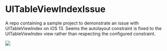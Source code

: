 # UITableViewIndexIssue
A repo containing a sample project to demonstrate an issue with UITableViewIndex on iOS 13. Seems the autolayout constraint is fixed to the UITableViewIndex view rather than respecting the configured constraint.

![](UITableViewIndex-bug.mov.gif)
